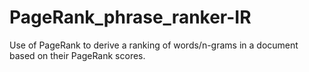 # PageRank_phrase_ranker-IR
Use of PageRank to derive a ranking of words/n-grams in a document based on their PageRank scores.
